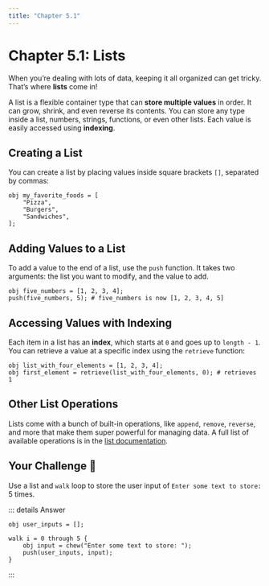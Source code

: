 ```yaml
---
title: "Chapter 5.1"
---
```


# Chapter 5.1: Lists

When you’re dealing with lots of data, keeping it all organized can get tricky. That’s where **lists** come in!

A list is a flexible container type that can **store multiple values** in order. It can grow, shrink, and even reverse its contents. You can store any type inside a list, numbers, strings, functions, or even other lists. Each value is easily accessed using **indexing**.

## Creating a List

You can create a list by placing values inside square brackets `[]`, separated by commas:

```
obj my_favorite_foods = [
    "Pizza",
    "Burgers",
    "Sandwiches",
];
````

## Adding Values to a List

To add a value to the end of a list, use the `push` function. It takes two arguments: the list you want to modify, and the value to add.

```
obj five_numbers = [1, 2, 3, 4];
push(five_numbers, 5); # five_numbers is now [1, 2, 3, 4, 5]
```

## Accessing Values with Indexing

Each item in a list has an **index**, which starts at `0` and goes up to `length - 1`.
You can retrieve a value at a specific index using the `retrieve` function:

```
obj list_with_four_elements = [1, 2, 3, 4];
obj first_element = retrieve(list_with_four_elements, 0); # retrieves 1
```

## Other List Operations

Lists come with a bunch of built-in operations, like `append`, `remove`, `reverse`, and more that make them super powerful for managing data. A full list of available operations is in the [list documentation](/docs/types/list#operations).

## Your Challenge 🤔

Use a list and `walk` loop to store the user input of `Enter some text to store:` 5 times.

::: details Answer
```
obj user_inputs = [];

walk i = 0 through 5 {
    obj input = chew("Enter some text to store: ");
    push(user_inputs, input);
}
```
:::
